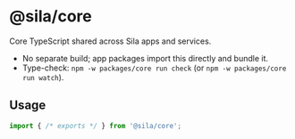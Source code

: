 # @sila/core

Core TypeScript shared across Sila apps and services.

- No separate build; app packages import this directly and bundle it.
- Type-check: `npm -w packages/core run check` (or `npm -w packages/core run watch`).

## Usage

```ts
import { /* exports */ } from '@sila/core';
```